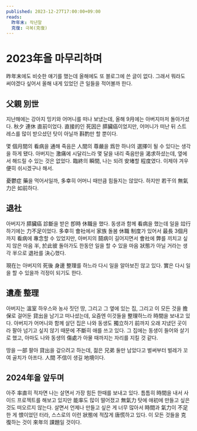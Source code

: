 ```yaml
---
published: 2023-12-27T17:00:00+09:00
reads:
  昨年末: 작년말
  克復: 극복(克復)
---
```

2023年을 마무리하며
===================

昨年末에도 비슷한 얘기를 했는데 올해에도 또 블로그에 쓴 글이 없다.
그래서 뭐라도 써야겠다 싶어서 올해 내게 있었던 큰 일들을 적어볼까 한다.


父親 別世
---------

지난해에는 강아지 밍키와 어머니를 떠나 보냈는데,
올해 9月에는 아버지마저 돌아가셨다. 秋夕 連休 直前이었다.
直接的인 死因은 膵臟癌이었지만,
어머니가 떠난 뒤 스트레스를 많이 받으셨던 탓이 아닐까 斟酌만 할 뿐이다.

몇 個月間의 看病을 通해 죽음은 人間의 尊嚴을 爲한 하나의 選擇이 될 수 있다는
생각을 하게 됐다. 아버지는 激痛에 시달리느라 몇 달을 내리 죽음만을 渴求하셨는데,
옆에서 해드릴 수 있는 것은 없었다. 臨終의 瞬間, 나는 되려 安堵할 程度였다.
이제야 겨우 便히 쉬시겠구나 해서.

憂鬱症 藥을 먹어서일까, 多幸히 어머니 때만큼 힘들지는 않았다.
하지만 若干의 無氣力은 如前하다.


退社
----

아버지가 膵臟癌 診斷을 받은 卽時 休職을 했다. 동생과 함께 看病을 했는데 일을
竝行하기에는 力不足이었다. 多幸히 會社에서 家族 돌봄 休職 制度가 있어서 最長
3個月까지 看病에 專念할 수 있었지만, 아버지의 鬪病이 길어지면서 會社에 弊를
끼치고 싶지 않은 마음 半, 於此彼 돌아가도 한동안 일을 할 수 있을 마음 狀態가
아닐 거라는 생각 半으로 退社를 決心했다.

現在는 아버지의 死後 身邊 整理를 하느라 다시 일을 알아보진 않고 있다.
實은 다시 일을 할 수 있을까 걱정이 되기도 한다.


遺產 整理
---------

아버지는 溫室 하우스와 농사 짓던 땅, 그리고 그 옆에 있는 집,
그리고 이 모든 것을 擔保로 걸어둔 貸出을 남기고 떠나셨는데,
요즘엔 이것들을 整理하느라 時間을 보내고 있다.
아버지가 어머니와 함께 살던 집은 나와 동생도 獨立하기 前까지 오래 지냈던
곳이라 팔아 넘기고 싶지 않기 때문에 不斷히 애를 쓰고 있다.
그 집에는 동생이 들어와 살기로 했고, 아마도 나와 동생의 傷處가 아물 때까지는
자리를 지킬 것 같다.

땅을 一部 팔아 貸出을 갚으려고 하는데,
젊은 兄弟 둘만 남았다고 벌써부터 벌레가 꼬여 골치가 아프다.
人間 不信이 생길 地境이다.


2024年을 앞두며
---------------

아주 率直히 적자면 나는 살면서 가장 힘든 한때를 보내고 있다.
틈틈히 時間을 내서 사이드 프로젝트를 해보고 있지만 能率도 많이 떨어졌고 無氣力
탓에 애初에 만들고 싶은 것도 떠오르지 않는다. 살면서 언제나 만들고 싶은 게
너무 많아서 時間과 氣力이 不足한 게 恨이었던 터라, 스스로의 이런 狀態에 적잖게
唐慌하고 있다. 이 모든 것들을 克復하는 것이 來年의 課題일 것이다.
